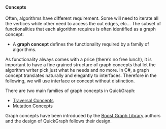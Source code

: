 #### Concepts

Often, algorithms have different requirement. Some will need to iterate all the vertices while other need to access the out edges, etc… The subset of functionalities that each algorithm requires is often identified as a graph concept: 

* A **graph concept** defines the functionality required by a family of algorithms. 

As functionality always comes with a price (there’s no free lunch), it is important to have a fine grained structure of graph concepts that let the algorithm writer pick just what he needs and no more. In C#, a graph concept translates naturally and elegantly to interfaces. Therefore in the following, we will use interface or concept without distinction.

There are two main families of graph concepts in QuickGraph: 
* [Traversal Concepts](Traversal-Concepts) 
* [Mutation Concepts](Mutation-Concepts)

Graph concepts have been introduced by the [Boost Graph Library](Boost-Graph-Library) authors and the design of QuickGraph follows their design.

